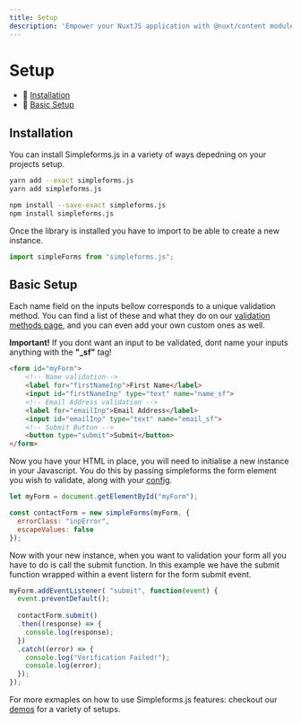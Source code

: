 ```yaml
---
title: Setup
description: 'Empower your NuxtJS application with @nuxt/content module: write in a content/ directory and fetch your Markdown, JSON, YAML and CSV files through a MongoDB like API, acting as a Git-based Headless CMS.'
---
```


# Setup

- 🔗 [Installation](#installation)
- 🔗 [Basic Setup](#basic-setup)

## Installation

You can install Simpleforms.js in a variety of ways depedning on your projects setup.

<code-group>
  <code-block label="yarn" active>

  ```bash
  yarn add --exact simpleforms.js
  yarn add simpleforms.js
  ```

  </code-block>
  <code-block label="npm">

  ```bash
  npm install --save-exact simpleforms.js
  npm install simpleforms.js
  ```

  </code-block>
</code-group>

Once the library is installed you have to import to be able to create a new instance.

```javascript
import simpleForms from "simpleforms.js";
```

## Basic Setup

Each name field on the inputs bellow corresponds to a unique validation method. You can find a list of these and what they do on our [validation methods page](/guide/validation-methods), and you can even add your own custom ones as well.

**Important!** If you dont want an input to be validated, dont name your inputs anything with the **"_sf"** tag!

```html
<form id="myForm">
    <!-- Name validation-->
    <label for="firstNameInp">First Name</label>
    <input id="firstNameInp" type="text" name="name_sf">
    <!-- Email Address validation -->
    <label for="emailInp">Email Address</label>
    <input id="emailInp" type="text" name="email_sf">
    <!-- Submit Button -->
    <button type="submit">Submit</button>
</form>
```

Now you have your HTML in place, you will need to initialise a new instance in your Javascript. You do this by passing simpleforms the form element you wish to validate, along with your [config](/guide/config).

```javascript
let myForm = document.getElementById("myForm");

const contactForm = new simpleForms(myForm, {
  errorClass: "inpError",
  escapeValues: false
});
```

Now with your new instance, when you want to validation your form all you have to do is call the submit function. In this example we have the submit function wrapped within a event listern for the form submit event.

```javascript
myForm.addEventListener( "submit", function(event) {
  event.preventDefault();
  
  contactForm.submit()
  .then((response) => {
    console.log(response);
  })
  .catch((error) => {
    console.log("Verification Failed!");
    console.log(error);
  });
});
```

For more exmaples on how to use Simpleforms.js features: checkout our [demos](/demo/counter) for a variety of setups.